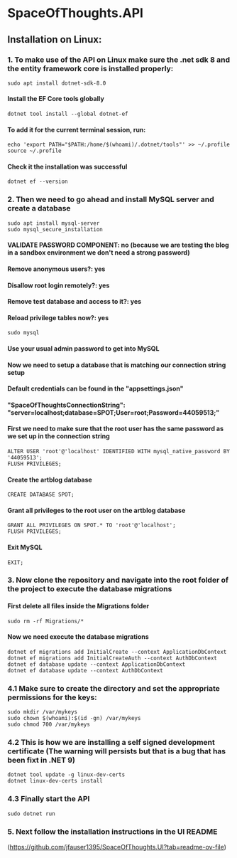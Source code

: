 # SpaceOfThoughts.API

## Installation on Linux:

### 1. To make use of the API on Linux make sure the .net sdk 8 and the entity framework core is installed properly:
	
	sudo apt install dotnet-sdk-8.0

#### Install the EF Core tools globally

	dotnet tool install --global dotnet-ef

#### To add it for the current terminal session, run:

	echo 'export PATH="$PATH:/home/$(whoami)/.dotnet/tools"' >> ~/.profile
	source ~/.profile

#### Check it the installation was successful

	dotnet ef --version

### 2. Then we need to go ahead and install MySQL server and create a database 

	sudo apt install mysql-server 
	sudo mysql_secure_installation

#### VALIDATE PASSWORD COMPONENT: no (because we are testing the blog in a sandbox environment we don't need a strong password)
#### Remove anonymous users?: yes
#### Disallow root login remotely?: yes
#### Remove test database and access to it?: yes
#### Reload privilege tables now?: yes

	sudo mysql

#### Use your usual admin password to get into MySQL
#### Now we need to setup a database that is matching our connection string setup 
#### Default credentials can be found in the "appsettings.json" 
#### "SpaceOfThoughtsConnectionString": "server=localhost;database=SPOT;User=root;Password=44059513;"

#### First we need to make sure that the root user has the same password as we set up in the connection string
	
	ALTER USER 'root'@'localhost' IDENTIFIED WITH mysql_native_password BY '44059513';
	FLUSH PRIVILEGES;

#### Create the artblog database
	
	CREATE DATABASE SPOT;

#### Grant all privileges to the root user on the artblog database
	
	GRANT ALL PRIVILEGES ON SPOT.* TO 'root'@'localhost';
	FLUSH PRIVILEGES;

#### Exit MySQL
	
	EXIT;

### 3. Now clone the repository and navigate into the root folder of the project to execute the database migrations

#### First delete all files inside the Migrations folder

	sudo rm -rf Migrations/*

#### Now we need execute the database migrations

	dotnet ef migrations add InitialCreate --context ApplicationDbContext
	dotnet ef migrations add InitialCreateAuth --context AuthDbContext
	dotnet ef database update --context ApplicationDbContext
	dotnet ef database update --context AuthDbContext

### 4.1 Make sure to create the directory and set the appropriate permissions for the keys:

	sudo mkdir /var/mykeys
	sudo chown $(whoami):$(id -gn) /var/mykeys
	sudo chmod 700 /var/mykeys

### 4.2 This is how we are installing a self signed development certificate (The warning will persists but that is a bug that has been fixt in .NET 9)

	dotnet tool update -g linux-dev-certs
	dotnet linux-dev-certs install

### 4.3 Finally start the API

	sudo dotnet run

### 5. Next follow the installation instructions in the UI README

(https://github.com/jfauser1395/SpaceOfThoughts.UI?tab=readme-ov-file)

	
